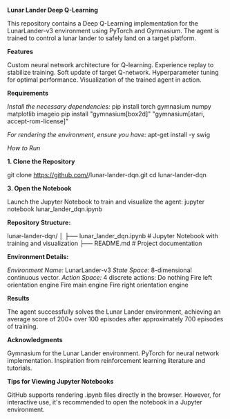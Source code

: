 **Lunar Lander Deep Q-Learning**

This repository contains a Deep Q-Learning implementation for the LunarLander-v3 environment using PyTorch and Gymnasium. The agent is trained to control a lunar lander to safely land on a target platform.

**Features**

Custom neural network architecture for Q-learning.
Experience replay to stabilize training.
Soft update of target Q-network.
Hyperparameter tuning for optimal performance.
Visualization of the trained agent in action.


**Requirements**

_Install the necessary dependencies:_
pip install torch gymnasium numpy matplotlib imageio
pip install "gymnasium[box2d]" "gymnasium[atari, accept-rom-license]"

_For rendering the environment, ensure you have:_
apt-get install -y swig

_How to Run_

**1. Clone the Repository**

git clone https://github.com/<YourUsername>/lunar-lander-dqn.git
cd lunar-lander-dqn

**3. Open the Notebook**

Launch the Jupyter Notebook to train and visualize the agent:
jupyter notebook lunar_lander_dqn.ipynb

**Repository Structure:**

lunar-lander-dqn/
│
├── lunar_lander_dqn.ipynb     # Jupyter Notebook with training and visualization
├── README.md                  # Project documentation

**Environment Details:**

_Environment Name:_ LunarLander-v3
_State Space:_ 8-dimensional continuous vector.
_Action Space:_ 4 discrete actions:
          Do nothing
          Fire left orientation engine
          Fire main engine
          Fire right orientation engine
          
**Results**

The agent successfully solves the Lunar Lander environment, achieving an average score of 200+ over 100 episodes after approximately 700 episodes of training.

**Acknowledgments**

Gymnasium for the Lunar Lander environment.
PyTorch for neural network implementation.
Inspiration from reinforcement learning literature and tutorials.

**Tips for Viewing Jupyter Notebooks**

GitHub supports rendering .ipynb files directly in the browser. However, for interactive use, it's recommended to open the notebook in a Jupyter environment.
